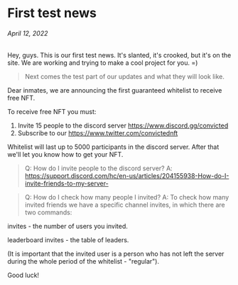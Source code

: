 # First test news

###### April 12, 2022 ######

Hey, guys. This is our first test news. It's slanted, it's crooked, but it's on the site. We are working and trying to make a cool project for you. =)

>Next comes the test part of our updates and what they will look like.

Dear inmates, we are announcing the first guaranteed whitelist to receive free NFT.

To receive free NFT you must:
1. Invite 15 people to the discord server https://www.discord.gg/convicted
2. Subscribe to our https://www.twitter.com/convictednft

Whitelist will last up to 5000 participants in the discord server. After that we'll let you know how to get your NFT.

>Q: How do I invite people to the discord server?
>A: https://support.discord.com/hc/en-us/articles/204155938-How-do-I-invite-friends-to-my-server-

>Q: How do I check how many people I invited?
>A: To check how many invited friends we have a specific channel invites, in which there are two commands:

invites - the number of users you invited.

leaderboard invites - the table of leaders.

(It is important that the invited user is a person who has not left the server during the whole period of the whitelist - "regular").

Good luck!
